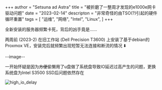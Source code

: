 +++
author = "Setsuna ad Astra"
title = "被折磨了一整周才发现的e1000e网卡驱动问题"
date = "2023-02-14"
descripton = "非常奇怪的由TSO(?)引起的硬件循环重置"
tags = [
    "运维",
    "网络",
    "Intel",
    "Linux",
]
+++

全新安装的服务器频繁卡死，背后的凶手竟是......<!--more-->

两周前 (2023-2) 在旧工作站 (Dell Precision T3600) 上安装了基于debian的Proxmox VE，安装完后就频繁出现短暂无法连接和断流的情况 :arrow_down:

--image--

一开始怀疑是因为~~方便~~偷懒用了u盘做了系统盘导致IO延迟过高产生的问题，更换系统盘为Intel S3500 SSD后问题依然存在

![high_io_delay](/high_io_delay.jpg)

